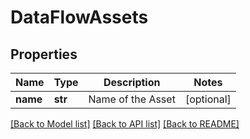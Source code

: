 # DataFlowAssets

## Properties
Name | Type | Description | Notes
------------ | ------------- | ------------- | -------------
**name** | **str** | Name of the Asset | [optional] 

[[Back to Model list]](../README.md#documentation-for-models) [[Back to API list]](../README.md#documentation-for-api-endpoints) [[Back to README]](../README.md)


